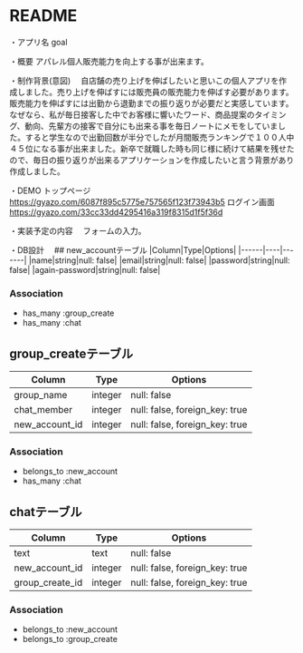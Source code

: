 # README

・アプリ名
goal

・概要
アパレル個人販売能力を向上する事が出来ます。

・制作背景(意図)
　自店舗の売り上げを伸ばしたいと思いこの個人アプリを作成しました。売り上げを伸ばすには販売員の販売能力を伸ばす必要があります。販売能力を伸ばすには出勤から退勤までの振り返りが必要だと実感しています。なぜなら、私が毎日接客した中でお客様に響いたワード、商品提案のタイミング、動向、先輩方の接客で自分にも出来る事を毎日ノートにメモをしていました。すると学生なので出勤回数が半分でしたが月間販売ランキングで１００人中４５位になる事が出来ました。新卒で就職した時も同じ様に続けて結果を残せたので、毎日の振り返りが出来るアプリケーションを作成したいと言う背景があり作成しました。
 
・DEMO
トップページ
https://gyazo.com/6087f895c5775e757565f123f73943b5
ログイン画面
https://gyazo.com/33cc33dd4295416a319f8315d1f5f36d
  
・実装予定の内容
　フォームの入力。
 
・DB設計
　## new_accountテーブル
|Column|Type|Options|
|------|----|-------|
|name|string|null: false|
|email|string|null: false|
|password|string|null: false|
|again-password|string|null: false|
### Association
- has_many :group_create
- has_many :chat

## group_createテーブル
|Column|Type|Options|
|------|----|-------|
|group_name|integer|null: false|
|chat_member|integer|null: false, foreign_key: true|
|new_account_id|integer|null: false, foreign_key: true|
### Association
- belongs_to :new_account
- has_many :chat

## chatテーブル
|Column|Type|Options|
|------|----|-------|
|text|text|null: false|
|new_account_id|integer|null: false, foreign_key: true|
|group_create_id|integer|null: false, foreign_key: true|
### Association
- belongs_to :new_account
- belongs_to :group_create
